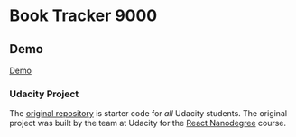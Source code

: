 # Book Tracker 9000

## Demo

[Demo](https://www.samsonloftin.com/book-tracker-9000/)

### Udacity Project

The [original repository](https://github.com/udacity/reactnd-project-myreads-starter) is starter code for _all_ Udacity students. The original project was built by the team at Udacity for the [React Nanodegree](https://www.udacity.com/course/react-nanodegree--nd019) course.
